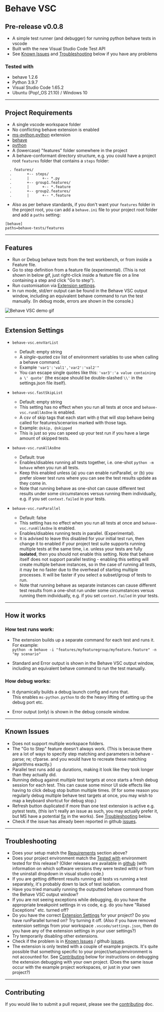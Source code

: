 # Behave VSC 

## Pre-release v0.0.8
- A simple test runner (and debugger) for running python behave tests in vscode
- Built with the new Visual Studio Code Test API  
- See [Known Issues](#known-issues) and [Troubleshooting](#troubleshooting) below if you have any problems

### Tested with
- behave 1.2.6
- Python 3.9.7
- Visual Studio Code 1.65.2
- Ubuntu (Pop!_OS 21.10) / Windows 10

---
## Project Requirements
- A single vscode workspace folder
- No conflicting behave extension is enabled
- [ms-python.python](https://marketplace.visualstudio.com/items?itemName=ms-python.python) extension
- [behave](https://behave.readthedocs.io)
- [python](https://www.python.org/) 
- A (lowercase) "features" folder somewhere in the project
- A behave-conformant directory structure, e.g. you could have a project root `features` folder that contains a `steps` folder:
```  
  . features/  
  .       +-- steps/  
  .       |      +-- *.py  
  .       +-- group1.features/  
  .       |      +-- *.feature  
  .       +-- group2.features/  
  .       |      +-- *.feature  
```
- Also as per behave standards, if you don't want your `features` folder in the project root, you can add a `behave.ini` file to your project root 
folder and add a `paths` setting:
```
[behave]
paths=behave-tests/features 
```

---
## Features

- Run or Debug behave tests from the test workbench, or from inside a Feature file.
- Go to step definition from a feature file (experimental). (This is not shown in below gif, just right-click inside a feature file on a line 
containing a step and click "Go to step").
- Run customisation via [Extension settings](#extension-settings).
- In run mode, std/err output can be found in the Behave VSC output window, including an equivalent behave command to run the test manually. 
(In debug mode, errors are shown in the console.)


![Behave VSC demo gif](https://github.com/jimasp/behave-vsc/raw/main/images/behave-vsc.gif)

---
## Extension Settings

- `behave-vsc.envVarList`
  - Default: empty string
  - A _single_-quoted csv list of environment variables to use when calling a behave command.
  - Example `'var1':'val1','var2':'val2'"`
  - You can escape single quotes like this: `'var3':'a value containing a \' quote'` (the escape should be double-slashed `\\'` in the 
  settings.json file itself).

- `behave-vsc.fastSkipList`
  - Default: empty string
  - This setting has no effect when you run all tests at once and `behave-vsc.runAllAsOne` is enabled. 
  - A csv of skip tags that each start with `@` that will stop behave being called for features/scenarios marked with those tags. 
  - Example: `@skip, @skipped` 
  - This is just so you can speed up your test run if you have a large amount of skipped tests. 

- `behave-vsc.runAllAsOne` 
  - Default: true
  - Enables/disables running all tests together, i.e. one-shot `python -m behave` when you run all tests. 
  - Keep this enabled unless (a) you can enable runParallel, or (b) you prefer slower test runs where you can see the test results update as they 
  come in. 
  - Note that running behave as one-shot can cause different test results under some circumstances versus running them individually, e.g. if you 
  set `context.failed` in your tests.

- `behave-vsc.runParallel`
  - Default: false
  - This setting has no effect when you run all tests at once and `behave-vsc.runAllAsOne` is enabled. 
  - Enables/disables running tests in parallel. (Experimental). 
  - It is advised to leave this disabled for your initial test 
run, then change it to enabled if your project test suite supports running multiple tests at the same time, i.e. unless your tests are 
fully **isolated**, then you should not enable this setting. Note that behave itself does not support parallel testing - enabling this setting 
will create multiple behave instances, so in the case of running all tests, it may be no faster due to the overhead of starting multiple processes. 
It will be faster if you select a subset/group of tests to run.  
  - Note that running behave as separate instances can cause different test results from a one-shot run under some circumstances versus running them 
  individually, e.g. if you set `context.failed` in your tests.  
 

---  
## How it works

### How test runs work:

- The extension builds up a separate command for each test and runs it. For example:  
`python -m behave -i "features/myfeaturegroup/myfeature.feature" -n "my scenario"`

- Standard and Error output is shown in the Behave VSC output window, including an equivalent behave command to run the test manually.


### How debug works:

- It dynamically builds a debug launch config and runs that.    
This enables `ms-python.python` to do the heavy lifting of setting up the debug port etc.

- Error output (only) is shown in the debug console window.

---
## Known Issues

- Does not support multiple workspace folders.
- The "Go to Step" feature doesn't always work. (This is because there are a lot of ways to specify step matching and parameters 
in behave - parse;  re; cfparse. and you would have to recreate these matching algorithms exactly.) 
- Parallel test runs add up durations, making it look like they took longer than they actually did.
- Running debug against _multiple_ test targets at once starts a fresh debug session for each test. This can cause some minor UI side effects like 
having to click debug stop button multiple times. (If for some reason you regularly debug multiple behave test targets at once, you may wish to map 
a keyboard shortcut for debug stop.)
- Refresh button duplicated if more than one test extension is active e.g. pytest tests, (this isn't really an issue as such, you may actually prefer 
it, but MS have a potential [fix](https://github.com/microsoft/vscode/issues/139737) in the works).
 See [Troubleshooting](#troubleshooting) below.
- Check if the issue has already been reported in github [issues](https://github.com/jimasp/behave-vsc/issues).



---
## Troubleshooting
- Does your setup match the [Requirements](#requirements) section above?
- Does your project environment match the [Tested with](#tested-with) environment tested for this release? (Older releases are available in 
[github](https://github.com/jimasp/behave-vsc/releases) (with information on which software versions they were tested with) or from the uninstall dropdown in visual studio code.)
- If you are getting different results running all tests vs running a test separately, it's probably down to lack of test isolation. 
- Have you tried manually running the outputted behave command from the Behave VSC output window?
- If you are not seeing exceptions while debugging, do you have the appropriate breakpoint settings in vs code, e.g. do you have 
"Raised Exceptions" etc. turned off?
- Do you have the correct [Extension Settings](#extension-settings) for your project? Do you have runParallel turned on? Try turning it off. (Also if 
you have removed extension settings from your 
workspace `.vscode/settings.json`, then do you have any of the extension settings in your user settings?)
- Try temporarily disabling other extensions.
- Check if the problem is in [Known Issues](#known-issues) / github [issues](https://github.com/jimasp/behave-vsc/issues).
- The extension is only tested with a couple of example projects. It's quite possible that something specific to your project/setup/environment is 
not accounted for. See [Contributing](#contributing) below for instructions on debugging the extension debugging with your own project. (Does the 
same issue occur with the example project workspaces, or just in your own project?) 


---
## Contributing

If you would like to submit a pull request, please see the [contributing](CONTRIBUTING.md) doc.

